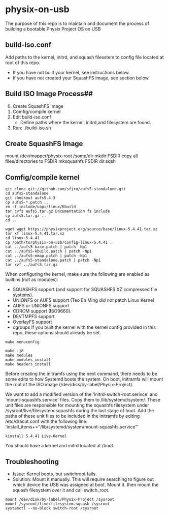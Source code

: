 # physix-on-usb

The purpose of this repo is to maintain and document the process
of building a bootable Physix Project OS on USB


## build-iso.conf ##
Add paths to the kernel, initrd, and squash filesstem to config file
located at root of this repo.
* If you have not built your kernel, see instructions below.
* If you have not created your SquashFS image, see section below.


## Build ISO Image Process##
0. Create SquashFS Image
1. Comfig/compile kernel
2. Edit build-iso.conf
     - Define paths where the kernel, initrd,and filesystem are found.
3. Run: ./build-iso.sh


## Create SquashFS Image ##
mount /dev/mapper/physix-root /some/dir
mkdir FSDIR
copy all files/directories to FSDIR
mksquashfs FSDIR dir.sqsh


##  Comfig/compile kernel ##
```
git clone git://github.com/sfjro/aufs5-standalone.git
cd aufs5-standalone
git checkout aufs5.4.3
cp aufs5-*.patch ..
rm -f include/uapi/linux/Kbuild
tar cvfz aufs5.tar.gz Documentation fs include
cp aufs5.tar.gz ..
cd ..

wget wget https://physixproject.org/source/base/linux-5.4.41.tar.xz
tar xf linux-5.4.41.tar.xz
cd linux-5.4.41
cp /path/to/physix-on-usb/config-linux-5.4.41 .
cat ../aufs5-base.patch | patch -Np1
cat ../aufs5-kbuild.patch | patch -Np1
cat ../aufs5-mmap.patch | patch -Np1
cat ../aufs5-standalone.patch | patch -Np1
tar xvf ../aufs5.tar.gz
```

When configuring the kernel, make sure the following are enabled as builtins (not as modules):
* SQUASHFS support (and support for SQUASHFS XZ compressed file systems).
* UNIONFS or AUFS support (Teo En Ming *did not* patch Linux Kernel
* AUFS or UNIONFS support
* CDROM support (ISO9660).
* DEVTMPFS support.
* OverlayFS support
* cgroups
If you built the kernel with the kernel config provided in this repo, 
these options should already be set.

```
make menuconfig

make -j8
make modules
make modules_install
make headers_install
```

Before creating the initramfs using the next command, there needs
to be some edits to how Systemd boots the system. On boot, initramfs
will mount the root of the ISO image (/dev/disk/by-label/Physix-Project).

We want to add a modified version of the 'initrd-switch-root.serivce' and 
'mount-squashfs.service' files. Copy them to /lib/systemd/system/. These 
unit files are responsible for mounting the squashfs filesystem under
/sysroot/live/filesystem.squashfs during the last stage of boot.
Add the paths of these unit files to be included in the initramfs by
editing /etc/dracut.conf with the following line: 
'install_items+="/lib/systemd/system/mount-squashfs.service"'
```
kinstall 5.4.41 Live-Kernel
```
You should have a kernel and initrd located at /boot.


## Troubleshooting ##
* Issue: Kernel boots, but switchroot fails.
* Solution: Mount it manually. This will require searching to figure out which device 
            the USB was assigned at boot. Mount it. then mount the squash filesystem
            over it and call switch_root.
```
mount /dev/disk/by-label/Physix-Project /sysroot
mount /sysroot/live/filesystem.squash /sysroot
systemctl --no-block switch-root /sysroot
```

